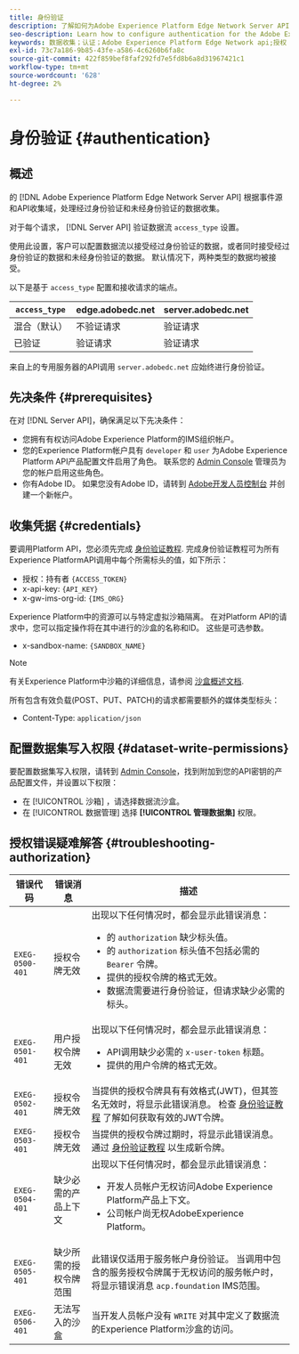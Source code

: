 ```yaml
---
title: 身份验证
description: 了解如何为Adobe Experience Platform Edge Network Server API配置身份验证
seo-description: Learn how to configure authentication for the Adobe Experience Platform Edge Network Server API
keywords: 数据收集；认证；Adobe Experience Platform Edge Network api;授权
exl-id: 73c7a186-9b85-43fe-a586-4c6260b6fa8c
source-git-commit: 422f859bef8faf292fd7e5fd8b6a8d31967421c1
workflow-type: tm+mt
source-wordcount: '628'
ht-degree: 2%

---
```


# 身份验证 {#authentication}

## 概述

的 [!DNL Adobe Experience Platform Edge Network Server API] 根据事件源和API收集域，处理经过身份验证和未经身份验证的数据收集。

对于每个请求， [!DNL Server API] 验证数据流 `access_type` 设置。

使用此设置，客户可以配置数据流以接受经过身份验证的数据，或者同时接受经过身份验证的数据和未经身份验证的数据。 默认情况下，两种类型的数据均被接受。

以下是基于 `access_type` 配置和接收请求的端点。

| `access_type` | edge.adobedc.net | server.adobedc.net |
|-----------------|-------------------------------|-----------------------|
| 混合（默认） | 不验证请求 | 验证请求 |
| 已验证 | 验证请求 | 验证请求 |

来自上的专用服务器的API调用 `server.adobedc.net` 应始终进行身份验证。

## 先决条件 {#prerequisites}

在对 [!DNL Server API]，确保满足以下先决条件：

* 您拥有有权访问Adobe Experience Platform的IMS组织帐户。
* 您的Experience Platform帐户具有 `developer` 和 `user` 为Adobe Experience Platform API产品配置文件启用了角色。 联系您的 [Admin Console](../access-control/home.md) 管理员为您的帐户启用这些角色。
* 你有Adobe ID。 如果您没有Adobe ID，请转到 [Adobe开发人员控制台](https://developer.adobe.com/console) 并创建一个新帐户。

## 收集凭据 {#credentials}

要调用Platform API，您必须先完成 [身份验证教程](../landing/api-authentication.md). 完成身份验证教程可为所有Experience PlatformAPI调用中每个所需标头的值，如下所示：

* 授权：持有者 `{ACCESS_TOKEN}`
* x-api-key: `{API_KEY}`
* x-gw-ims-org-id: `{IMS_ORG}`

Experience Platform中的资源可以与特定虚拟沙箱隔离。 在对Platform API的请求中，您可以指定操作将在其中进行的沙盒的名称和ID。 这些是可选参数。

* x-sandbox-name: `{SANDBOX_NAME}`

>[!NOTE]
>
>有关Experience Platform中沙箱的详细信息，请参阅 [沙盒概述文档](../sandboxes/home.md).

所有包含有效负载(POST、PUT、PATCH)的请求都需要额外的媒体类型标头：

* Content-Type: `application/json`

## 配置数据集写入权限 {#dataset-write-permissions}

要配置数据集写入权限，请转到 [Admin Console](https://adminconsole.adobe.com)，找到附加到您的API密钥的产品配置文件，并设置以下权限：

* 在 [!UICONTROL 沙箱] ，请选择数据流沙盒。
* 在 [!UICONTROL 数据管理] 选择 **[!UICONTROL 管理数据集]** 权限。

## 授权错误疑难解答 {#troubleshooting-authorization}

| 错误代码 | 错误消息 | 描述 |
| --- | --- | --- |
| `EXEG-0500-401` | 授权令牌无效 | 出现以下任何情况时，都会显示此错误消息：  <ul><li>的 `authorization` 缺少标头值。</li><li>的 `authorization` 标头值不包括必需的 `Bearer` 令牌。</li><li>提供的授权令牌的格式无效。</li><li>数据流需要进行身份验证，但请求缺少必需的标头。</li></ul> |
| `EXEG-0501-401` | 用户授权令牌无效 | 出现以下任何情况时，都会显示此错误消息： <ul><li>API调用缺少必需的 `x-user-token` 标题。</li><li>提供的用户令牌的格式无效。</li></ul> |
| `EXEG-0502-401` | 授权令牌无效 | 当提供的授权令牌具有有效格式(JWT)，但其签名无效时，将显示此错误消息。 检查 [身份验证教程](../landing/api-authentication.md) 了解如何获取有效的JWT令牌。 |
| `EXEG-0503-401` | 授权令牌无效 | 当提供的授权令牌过期时，将显示此错误消息。 通过 [身份验证教程](../landing/api-authentication.md) 以生成新令牌。 |
| `EXEG-0504-401` | 缺少必需的产品上下文 | 出现以下任何情况时，都会显示此错误消息：  <ul><li>开发人员帐户无权访问Adobe Experience Platform产品上下文。</li><li>公司帐户尚无权AdobeExperience Platform。</li></ul> |
| `EXEG-0505-401` | 缺少所需的授权令牌范围 | 此错误仅适用于服务帐户身份验证。 当调用中包含的服务授权令牌属于无权访问的服务帐户时，将显示错误消息 `acp.foundation` IMS范围。 |
| `EXEG-0506-401` | 无法写入的沙盒 | 当开发人员帐户没有 `WRITE` 对其中定义了数据流的Experience Platform沙盒的访问。 |
